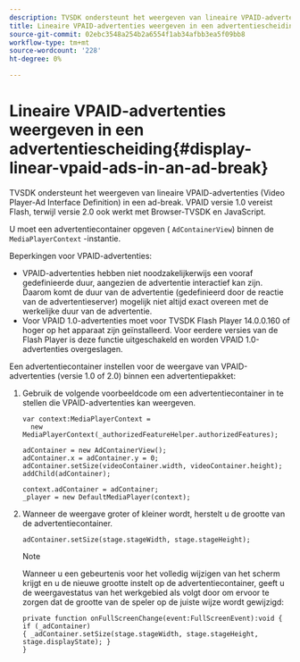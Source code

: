 ```yaml
---
description: TVSDK ondersteunt het weergeven van lineaire VPAID-advertenties (Video Player-Ad Interface Definition) in een ad-break. VPAID versie 1.0 vereist Flash, terwijl versie 2.0 ook werkt met Browser-TVSDK en JavaScript.
title: Lineaire VPAID-advertenties weergeven in een advertentiescheiding
source-git-commit: 02ebc3548a254b2a6554f1ab34afbb3ea5f09bb8
workflow-type: tm+mt
source-wordcount: '228'
ht-degree: 0%

---
```


# Lineaire VPAID-advertenties weergeven in een advertentiescheiding{#display-linear-vpaid-ads-in-an-ad-break}

TVSDK ondersteunt het weergeven van lineaire VPAID-advertenties (Video Player-Ad Interface Definition) in een ad-break. VPAID versie 1.0 vereist Flash, terwijl versie 2.0 ook werkt met Browser-TVSDK en JavaScript.

U moet een advertentiecontainer opgeven ( `AdContainerView`) binnen de `MediaPlayerContext` -instantie.

Beperkingen voor VPAID-advertenties:

* VPAID-advertenties hebben niet noodzakelijkerwijs een vooraf gedefinieerde duur, aangezien de advertentie interactief kan zijn. Daarom komt de duur van de advertentie (gedefinieerd door de reactie van de advertentieserver) mogelijk niet altijd exact overeen met de werkelijke duur van de advertentie.
* Voor VPAID 1.0-advertenties moet voor TVSDK Flash Player 14.0.0.160 of hoger op het apparaat zijn geïnstalleerd. Voor eerdere versies van de Flash Player is deze functie uitgeschakeld en worden VPAID 1.0-advertenties overgeslagen.

Een advertentiecontainer instellen voor de weergave van VPAID-advertenties (versie 1.0 of 2.0) binnen een advertentiepakket:

1. Gebruik de volgende voorbeeldcode om een advertentiecontainer in te stellen die VPAID-advertenties kan weergeven.

   ```
   var context:MediaPlayerContext =  
     new MediaPlayerContext(_authorizedFeatureHelper.authorizedFeatures); 
   
   adContainer = new AdContainerView(); 
   adContainer.x = adContainer.y = 0; 
   adContainer.setSize(videoContainer.width, videoContainer.height); 
   addChild(adContainer); 
   
   context.adContainer = adContainer; 
   _player = new DefaultMediaPlayer(context);
   ```

1. Wanneer de weergave groter of kleiner wordt, herstelt u de grootte van de advertentiecontainer.

   ```
   adContainer.setSize(stage.stageWidth, stage.stageHeight);
   ```

   >[!NOTE]
   >
   >Wanneer u een gebeurtenis voor het volledig wijzigen van het scherm krijgt en u de nieuwe grootte instelt op de advertentiecontainer, geeft u de weergavestatus van het werkgebied als volgt door om ervoor te zorgen dat de grootte van de speler op de juiste wijze wordt gewijzigd:
   >
   >```
   >private function onFullScreenChange(event:FullScreenEvent):void { 
   >if (_adContainer) 
   >{ _adContainer.setSize(stage.stageWidth, stage.stageHeight, stage.displayState); } 
   >}
   >```
   >
